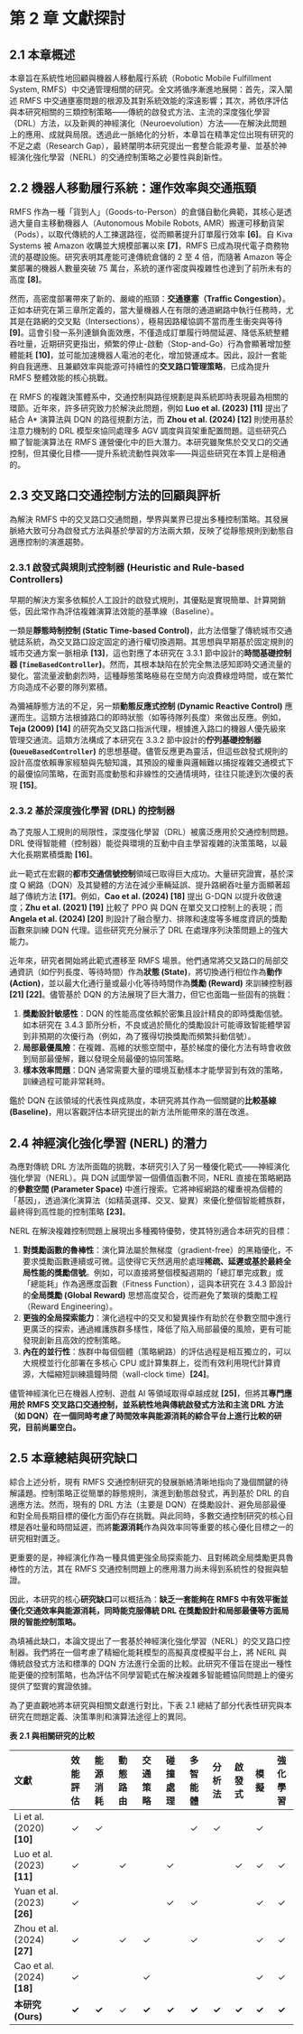 
# **第 2 章 文獻探討**

## **2.1 本章概述**

本章旨在系統性地回顧與機器人移動履行系統（Robotic Mobile Fulfillment System, RMFS）中交通管理相關的研究。全文將循序漸進地展開：首先，深入闡述 RMFS 中交通壅塞問題的根源及其對系統效能的深遠影響；其次，將依序評估與本研究相關的三類控制策略——傳統的啟發式方法、主流的深度強化學習（DRL）方法，以及新興的神經演化（Neuroevolution）方法——在解決此問題上的應用、成就與局限。透過此一脈絡化的分析，本章旨在精準定位出現有研究的不足之處（Research Gap），最終闡明本研究提出一套整合能源考量、並基於神經演化強化學習（NERL）的交通控制策略之必要性與創新性。

## **2.2 機器人移動履行系統：運作效率與交通瓶頸**

RMFS 作為一種「貨到人」（Goods-to-Person）的倉儲自動化典範，其核心是透過大量自主移動機器人（Autonomous Mobile Robots, AMR）搬運可移動貨架（Pods），以取代傳統的人工揀選路徑，從而顯著提升訂單履行效率 **[6]**。自 Kiva Systems 被 Amazon 收購並大規模部署以來 **[7]**，RMFS 已成為現代電子商務物流的基礎設施。研究表明其產能可達傳統倉儲的 2 至 4 倍，而隨著 Amazon 等企業部署的機器人數量突破 75 萬台，系統的運作密度與複雜性也達到了前所未有的高度 **[8]**。

然而，高密度部署帶來了新的、嚴峻的瓶頸：**交通壅塞（Traffic Congestion）**。正如本研究在第三章所定義的，當大量機器人在有限的通道網路中執行任務時，尤其是在路網的交叉點（Intersections），極易因路權協調不當而產生衝突與等待 **[9]**。這會引發一系列連鎖負面效應，不僅造成訂單履行時間延遲、降低系統整體吞吐量，近期研究更指出，頻繁的停止-啟動（Stop-and-Go）行為會顯著增加整體能耗 **[10]**，並可能加速機器人電池的老化，增加營運成本。因此，設計一套能夠自我適應、且兼顧效率與能源可持續性的**交叉路口管理策略**，已成為提升 RMFS 整體效能的核心挑戰。

在 RMFS 的複雜決策體系中，交通控制與路徑規劃是與系統即時表現最為相關的環節。近年來，許多研究致力於解決此問題，例如 **Luo et al. (2023) [11]** 提出了結合 A* 演算法與 DQN 的路徑規劃方法，而 **Zhou et al. (2024) [12]** 則使用基於注意力機制的 DRL 模型來協同處理多 AGV 調度與貨架重配置問題。這些研究凸顯了智能演算法在 RMFS 運營優化中的巨大潛力。本研究雖聚焦於交叉口的交通控制，但其優化目標——提升系統流動性與效率——與這些研究在本質上是相通的。

## **2.3 交叉路口交通控制方法的回顧與評析**

為解決 RMFS 中的交叉路口交通問題，學界與業界已提出多種控制策略。其發展脈絡大致可分為啟發式方法與基於學習的方法兩大類，反映了從靜態規則到動態自適應控制的演進趨勢。

### **2.3.1 啟發式與規則式控制器 (Heuristic and Rule-based Controllers)**

早期的解決方案多依賴於人工設計的啟發式規則，其優點是實現簡單、計算開銷低，因此常作為評估複雜演算法效能的基準線（Baseline）。

一類是**靜態時制控制 (Static Time-based Control)**，此方法借鑒了傳統城市交通號誌系統，為交叉路口設定固定的通行權切換週期。其思想與早期基於固定規則的城市交通方案一脈相承 **[13]**，這也對應了本研究在 3.3.1 節中設計的**時間基礎控制器 (`TimeBasedController`)**。然而，其根本缺陷在於完全無法感知即時交通流量的變化。當流量波動劇烈時，這種靜態策略極易在空閒方向浪費綠燈時間，或在繁忙方向造成不必要的隊列累積。

為彌補靜態方法的不足，另一類**動態反應式控制 (Dynamic Reactive Control)** 應運而生。這類方法根據路口的即時狀態（如等待隊列長度）來做出反應。例如，**Teja (2009) [14]** 的研究為交叉路口指派代理，根據進入路口的機器人優先級來管理交通流。這類方法構成了本研究在 3.3.2 節中設計的**佇列基礎控制器 (`QueueBasedController`)** 的思想基礎。儘管反應更為靈活，但這些啟發式規則的設計高度依賴專家經驗與先驗知識，其預設的權重與邏輯難以捕捉複雜交通模式下的最優協同策略，在面對高度動態和非線性的交通情境時，往往只能達到次優的表現 **[15]**。

### **2.3.2 基於深度強化學習 (DRL) 的控制器**

為了克服人工規則的局限性，深度強化學習（DRL）被廣泛應用於交通控制問題。DRL 使得智能體（控制器）能從與環境的互動中自主學習複雜的決策策略，以最大化長期累積獎勵 **[16]**。

此一範式在宏觀的**都市交通信號控制**領域已取得巨大成功。大量研究證實，基於深度 Q 網路（DQN）及其變體的方法在減少車輛延誤、提升路網吞吐量方面顯著超越了傳統方法 **[17]**。例如，**Cao et al. (2024) [18]** 提出 G-DQN 以提升收斂速度；**Zhu et al. (2021) [19]** 比較了 PPO 與 DQN 在單交叉口控制上的表現；而 **Angela et al. (2024) [20]** 則設計了融合壓力、排隊和速度等多維度資訊的獎勵函數來訓練 DQN 代理。這些研究充分展示了 DRL 在處理序列決策問題上的強大能力。

近年來，研究者開始將此範式遷移至 RMFS 場景。他們通常將交叉路口的局部交通資訊（如佇列長度、等待時間）作為**狀態 (State)**，將切換通行相位作為**動作 (Action)**，並以最大化通行量或最小化等待時間作為**獎勵 (Reward)** 來訓練控制器 **[21]** **[22]**。儘管基於 DQN 的方法展現了巨大潛力，但它也面臨一些固有的挑戰：
1.  **獎勵設計敏感性**：DQN 的性能高度依賴於密集且設計精良的即時獎勵信號。如本研究在 3.4.3 節所分析，不良或過於簡化的獎勵設計可能導致智能體學習到非預期的次優行為（例如，為了獲得切換獎勵而頻繁抖動信號）。
2.  **局部最優風險**：在複雜、高維的狀態空間中，基於梯度的優化方法有時會收斂到局部最優解，難以發現全局最優的協同策略。
3.  **樣本效率問題**：DQN 通常需要大量的環境互動樣本才能學習到有效的策略，訓練過程可能非常耗時。

鑑於 DQN 在該領域的代表性與成熟度，本研究將其作為一個關鍵的**比較基線 (Baseline)**，用以客觀評估本研究提出的新方法所能帶來的潛在改進。

## **2.4 神經演化強化學習 (NERL) 的潛力**

為應對傳統 DRL 方法所面臨的挑戰，本研究引入了另一種優化範式——神經演化強化學習（NERL）。與 DQN 試圖學習一個價值函數不同，NERL 直接在策略網路的**參數空間 (Parameter Space)** 中進行搜索。它將神經網路的權重視為個體的「基因」，透過演化演算法（如精英選擇、交叉、變異）來優化整個智能體族群，最終得到高性能的控制策略 **[23]**。

NERL 在解決複雜控制問題上展現出多種獨特優勢，使其特別適合本研究的目標：
1.  **對獎勵函數的魯棒性**：演化算法屬於無梯度（gradient-free）的黑箱優化，不要求獎勵函數連續或可微。這使得它天然適用於處理**稀疏、延遲或基於最終全局性能的獎勵信號**。例如，可以直接將整個模擬週期的「總訂單完成數」或「總能耗」作為適應度函數（Fitness Function），這與本研究在 3.4.3 節設計的**全局獎勵 (Global Reward)** 思想高度契合，從而避免了繁瑣的獎勵工程（Reward Engineering）。
2.  **更強的全局探索能力**：演化過程中的交叉和變異操作有助於在參數空間中進行更廣泛的探索，通過維護族群多樣性，降低了陷入局部最優的風險，更有可能發現創新且高效的控制策略。
3.  **內在的並行性**：族群中每個個體（策略網路）的評估過程是相互獨立的，可以大規模並行化部署在多核心 CPU 或計算集群上，從而有效利用現代計算資源，大幅縮短訓練牆鐘時間（wall-clock time）**[24]**。

儘管神經演化已在機器人控制、遊戲 AI 等領域取得卓越成就 **[25]**，但將其**專門應用於 RMFS 交叉路口交通控制，並系統性地與傳統啟發式方法和主流 DRL 方法（如 DQN）在一個同時考慮了時間效率與能源消耗的綜合平台上進行比較的研究，目前尚屬空白。**


## **2.5 本章總結與研究缺口**

綜合上述分析，現有 RMFS 交通控制研究的發展脈絡清晰地指向了幾個關鍵的待解議題。控制策略正從簡單的靜態規則，演進到動態啟發式，再到基於 DRL 的自適應方法。然而，現有的 DRL 方法（主要是 DQN）在獎勵設計、避免局部最優和對全局長期目標的優化方面仍存在挑戰。與此同時，多數交通控制研究的核心目標是吞吐量和時間延遲，而將**能源消耗**作為與效率同等重要的核心優化目標之一的研究相對匱乏。

更重要的是，神經演化作為一種具備更強全局探索能力、且對稀疏全局獎勵更具魯棒性的方法，其在 RMFS 交通控制問題上的應用潛力尚未得到系統性的發掘與驗證。

因此，本研究的核心**研究缺口**可以概括為：**缺乏一套能夠在 RMFS 中有效平衡並優化交通效率與能源消耗，同時能克服傳統 DRL 在獎勵設計和局部最優等方面局限的智能控制策略。**

為填補此缺口，本論文提出了一套基於神經演化強化學習（NERL）的交叉路口控制器。我們將在一個考慮了精細化能耗模型的高擬真度模擬平台上，將 NERL 與傳統啟發式方法和標準的 DQN 方法進行全面的比較。此研究不僅旨在提出一種性能更優的控制策略，也為評估不同學習範式在解決複雜多智能體協同問題上的優劣提供了堅實的實證依據。

為了更直觀地將本研究與相關文獻進行對比，下表 2.1 總結了部分代表性研究與本研究在問題定義、決策準則和演算法途徑上的異同。

**表 2.1 與相關研究的比較**

| 文獻 | 效能評估 | 能源消耗 | 動態路由 | 交通策略 | 碰撞處理 | 多智能體 | 分析法 | 啟發式 | 模擬 | 強化學習 |
| :--- | :---: | :---: | :---: | :---: | :---: | :---: | :---: | :---: | :---: | :---: |
| Li et al. (2020) **[10]** | ✓ | ✓ | | | | ✓ | ✓ | | ✓ | |
| Luo et al. (2023) **[11]** | ✓ | | ✓ | | ✓ | | | ✓ | ✓ | ✓ |
| Yuan et al. (2023) **[26]** | ✓ | | | | ✓ | ✓ | | | ✓ | ✓ |
| Zhou et al. (2024) **[27]** | ✓ | | ✓ | ✓ | | ✓ | | | ✓ | ✓ |
| Cao et al. (2024) **[18]** | ✓ | | | ✓ | | | | | ✓ | ✓ |
| **本研究 (Ours)** | **✓** | **✓** | ✓ | **✓** | **✓** | **✓** | **✓** | **✓** | **✓** | **✓** |


